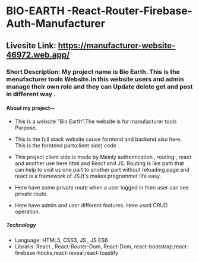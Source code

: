 <!-- cd Artrugrul\M-12\Final-assginment-12\Manufacturer-Website\manufacturer-website-client -->
<!-- cd ..\..\Windows -->

# BIO-EARTH -React-Router-Firebase-Auth-Manufacturer

## Livesite Link: https://manufacturer-website-46972.web.app/

### Short Description: My project name is Bio Earth. This is the menufacturer tools Website.In this website users and admin manage their own role and they can Update delete get and post in different way .

#### About my project--

- This is a website "Bio Earth".The website is for manufacturer tools Purpose.

- This is the full stack website cause forntend and backend also here. This is the forntend part(client side) code .

- This project client side is made by Mainly authentication , routing , react and another use here html and React and JS. Routing is like path that can help to visit us one part to another part without reloading page and react is a framework of JS.It's makes programmer life easy.

- Here have some private route when a user logged in then user can see private route.

- Here have admin and user different features. Here used CRUD operation.

##### Technology

- Language: HTML5, CSS3, JS , JS ES6
- Libraris: React , React-Router-Dom, React-Dom, react-bootstrap,react-firebase-hooks,react-reveal,react-toastify
